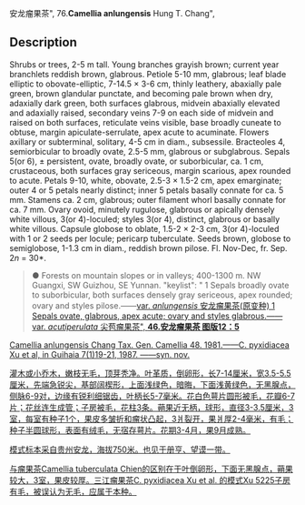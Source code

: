 安龙瘤果茶",
76.**Camellia anlungensis** Hung T. Chang",

## Description
Shrubs or trees, 2-5 m tall. Young branches grayish brown; current year branchlets reddish brown, glabrous. Petiole 5-10 mm, glabrous; leaf blade elliptic to obovate-elliptic, 7-14.5 × 3-6 cm, thinly leathery, abaxially pale green, brown glandular punctate, and becoming pale brown when dry, adaxially dark green, both surfaces glabrous, midvein abaxially elevated and adaxially raised, secondary veins 7-9 on each side of midvein and raised on both surfaces, reticulate veins visible, base broadly cuneate to obtuse, margin apiculate-serrulate, apex acute to acuminate. Flowers axillary or subterminal, solitary, 4-5 cm in diam., subsessile. Bracteoles 4, semiorbicular to broadly ovate, 2.5-5 mm, glabrous or subglabrous. Sepals 5(or 6), ± persistent, ovate, broadly ovate, or suborbicular, ca. 1 cm, crustaceous, both surfaces gray sericeous, margin scarious, apex rounded to acute. Petals 9-10, white, obovate, 2.5-3 × 1.5-2 cm, apex emarginate; outer 4 or 5 petals nearly distinct; inner 5 petals basally connate for ca. 5 mm. Stamens ca. 2 cm, glabrous; outer filament whorl basally connate for ca. 7 mm. Ovary ovoid, minutely rugulose, glabrous or apically densely white villous, 3(or 4)-loculed; styles 3(or 4), distinct, glabrous or basally white villous. Capsule globose to oblate, 1.5-2 × 2-3 cm, 3(or 4)-loculed with 1 or 2 seeds per locule; pericarp tuberculate. Seeds brown, globose to semiglobose, 1-1.3 cm in diam., reddish brown pilose. Fl. Nov-Dec, fr. Sep. 2*n* = 30*.

> ●  Forests on mountain slopes or in valleys; 400-1300 m. NW Guangxi, SW Guizhou, SE Yunnan.
  "keylist": "
1 Sepals broadly ovate to suborbicular, both surfaces densely gray sericeous, apex rounded; ovary and styles pilose.——<a href='/info/Camellia anlungensis var. anlungensis?t=foc'>var. *anlungensis* 安龙瘤果茶(原变种)
1 Sepals ovate, glabrous, apex acute; ovary and styles glabrous.——<a href='/info/Camellia anlungensis var. acutiperulata?t=foc'>var. *acutiperulata* 尖苞瘤果茶",
**46.安龙瘤果茶 图版12：5**

Camellia anlungensis Chang Tax. Gen. Camellia 48. 1981.——C. pyxidiacea Xu et al, in Guihaia 7(1)19-21, 1987. ——syn. nov.

灌木或小乔木，嫩枝无毛，顶芽秃净。叶革质，倒卵形，长7-14厘米，宽3.5-5.5厘米，先端急锐尖，基部阔楔形，上面浅绿色，暗晦，下面浅黄绿色，无黑腺点，侧脉6-9对，边缘有锐利细锯齿，叶柄长5-7毫米。花白色萼片圆形被毛，花瓣6-7片；花丝连生成管；子房被毛，花柱3条。蒴果近无柄，球形，直径3-3.5厘米，3室，每室有种子1个，果皮多皱折和瘤状凸起，3爿裂开，果爿厚2-4毫米，有毛；种子半圆球形，表面有绒毛，无宿存萼片。花期3-4月，果9月成熟。

模式标本采自贵州安龙，海拔750米。也见于册亨、望谟一带。

与瘤果茶Camellia tuberculata Chien的区别在于叶倒卵形，下面无黑腺点，蒴果较大，3室，果皮较厚。三江瘤果茶C. pyxidiacea Xu et al. 的模式Xu 5225子房有毛，被误认为无毛，应属于本种。
